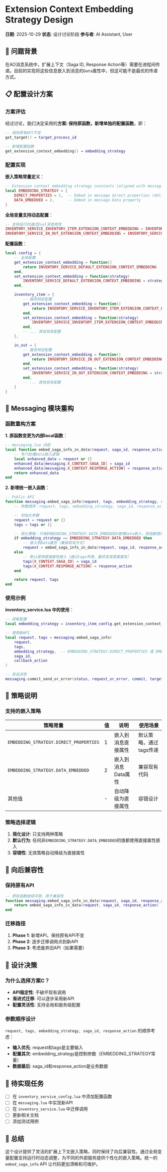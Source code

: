 # Extension Context Embedding Strategy Design

**日期**: 2025-10-29
**状态**: 设计讨论阶段
**参与者**: AI Assistant, User

## 🎯 问题背景

在AO消息系统中，扩展上下文（Saga ID, Response Action等）需要在进程间传递。目前的实现将这些信息嵌入到消息的`Data`属性中，但这可能不是最优的传递方式。

## 📋 配置设计方案

### 方案评估

经过讨论，我们决定采用的**方案: 保持原函数，新增单独的配置函数**。即：

```lua
-- 保持原有API不变
get_target() → target_process_id

-- 新增配置函数
get_extension_context_embedding() → embedding_strategy
```

### 配置实现

**嵌入策略常量定义**：
```lua
-- Extension context embedding strategy constants (aligned with messaging.lua X_CONTEXT_SOURCE)
local EMBEDDING_STRATEGY = {
    DIRECT_PROPERTIES = 1,  -- Embed in message direct properties (delivered via tags)
    DATA_EMBEDDED = 2,      -- Embed in message Data property
}
```

**全局变量支持动态配置**：
```lua
-- 支持运行时通过Eval消息修改
INVENTORY_SERVICE_INVENTORY_ITEM_EXTENSION_CONTEXT_EMBEDDING = INVENTORY_SERVICE_INVENTORY_ITEM_EXTENSION_CONTEXT_EMBEDDING or EMBEDDING_STRATEGY.DIRECT_PROPERTIES
INVENTORY_SERVICE_IN_OUT_EXTENSION_CONTEXT_EMBEDDING = INVENTORY_SERVICE_IN_OUT_EXTENSION_CONTEXT_EMBEDDING or EMBEDDING_STRATEGY.DIRECT_PROPERTIES
```

**配置函数**：
```lua
local config = {
    -- 全局配置
    get_extension_context_embedding = function()
        return INVENTORY_SERVICE_DEFAULT_EXTENSION_CONTEXT_EMBEDDING
    end,
    set_extension_context_embedding = function(strategy)
        INVENTORY_SERVICE_DEFAULT_EXTENSION_CONTEXT_EMBEDDING = strategy
    end,

    inventory_item = {
        -- 服务特定配置
        get_extension_context_embedding = function()
            return INVENTORY_SERVICE_INVENTORY_ITEM_EXTENSION_CONTEXT_EMBEDDING
        end,
        set_extension_context_embedding = function(strategy)
            INVENTORY_SERVICE_INVENTORY_ITEM_EXTENSION_CONTEXT_EMBEDDING = strategy
        end,
        -- ... 其他现有配置
    },

    in_out = {
        -- 服务特定配置
        get_extension_context_embedding = function()
            return INVENTORY_SERVICE_IN_OUT_EXTENSION_CONTEXT_EMBEDDING
        end,
        set_extension_context_embedding = function(strategy)
            INVENTORY_SERVICE_IN_OUT_EXTENSION_CONTEXT_EMBEDDING = strategy
        end,
        -- ... 其他现有配置
    }
}
```

## 🔧 Messaging 模块重构

### 函数重构方案

**1. 原函数变更为内部local函数**：
```lua
-- messaging.lua 内部
local function embed_saga_info_in_data(request, saga_id, response_action)
    -- 专门处理Data嵌入逻辑
    local enhanced_data = request or {}
    enhanced_data[messaging.X_CONTEXT.SAGA_ID] = saga_id
    enhanced_data[messaging.X_CONTEXT.RESPONSE_ACTION] = response_action
    return enhanced_data
end
```

**2. 新增统一嵌入函数**：
```lua
-- Public API
function messaging.embed_saga_info(request, tags, embedding_strategy, saga_id, response_action)
    -- 参数顺序：request, tags, embedding_strategy, saga_id, response_action

    -- 初始化参数
    request = request or {}
    tags = tags or {}

    -- 简化策略：只有EMBEDDING_STRATEGY.DATA_EMBEDDED使用Data嵌入，其他都使用直接属性嵌入
    if embedding_strategy == EMBEDDING_STRATEGY.DATA_EMBEDDED then
        -- 嵌入到Data属性（兼容现有方式）
        request = embed_saga_info_in_data(request, saga_id, response_action)
    else
        -- 默认使用直接属性嵌入（通过tags传递，最终变成直接属性）
        tags[X_CONTEXT.SAGA_ID] = saga_id
        tags[X_CONTEXT.RESPONSE_ACTION] = response_action
    end

    return request, tags
end
```

### 使用示例

**inventory_service.lua 中的使用**：
```lua
-- 获取配置
local embedding_strategy = inventory_item_config.get_extension_context_embedding()

-- 使用新API
local request, tags = messaging.embed_saga_info(
    request,
    tags,
    embedding_strategy,  -- EMBEDDING_STRATEGY.DIRECT_PROPERTIES 或 EMBEDDING_STRATEGY.DATA_EMBEDDED
    saga_id,
    callback_action
)

-- 发送消息
messaging.commit_send_or_error(status, request_or_error, commit, target, tags)
```

## 🎯 策略说明

### 支持的嵌入策略

| 策略常量                               | 值  | 说明                   | 使用场景                     |
| -------------------------------------- | --- | ---------------------- | ---------------------------- |
| `EMBEDDING_STRATEGY.DIRECT_PROPERTIES` | 1   | 嵌入到消息直接属性     | 默认策略，通过tags传递       |
| `EMBEDDING_STRATEGY.DATA_EMBEDDED`     | 2   | 嵌入到消息Data属性     | 兼容现有代码                 |
| 其他值                                 | -   | 自动降级为直接属性     | 容错设计                     |

### 策略选择逻辑

1. **简化设计**: 只支持两种策略
2. **默认行为**: 任何非`EMBEDDING_STRATEGY.DATA_EMBEDDED`的值都使用直接属性嵌入
3. **容错性**: 无效策略自动降级为直接属性

## 🔄 向后兼容性

### 保持原有API
```lua
-- 原有函数继续可用，用于兼容性
function messaging.embed_saga_info_in_data(request, saga_id, response_action)
    return embed_saga_info_in_data(request, saga_id, response_action)
end
```

### 迁移路径
1. **Phase 1**: 新增API，保持原有API不变
2. **Phase 2**: 逐步迁移调用点到新API
3. **Phase 3**: 考虑废弃旧API（如果需要）

## 💭 设计决策

### 为什么选择方案C？
- **API稳定性**: 不破坏现有调用
- **渐进式迁移**: 可以逐步采用新API
- **配置灵活性**: 支持全局和服务级配置

### 参数顺序设计
`request, tags, embedding_strategy, saga_id, response_action` 的顺序考虑：
- **输入优先**: request和tags是主要输入
- **配置其次**: embedding_strategy是控制参数（EMBEDDING_STRATEGY常量）
- **数据最后**: saga_id和response_action是业务数据

## 📝 待实现任务

- [ ] 在 `inventory_service_config.lua` 中添加配置函数
- [ ] 在 `messaging.lua` 中实现新API
- [ ] 在 `inventory_service.lua` 中迁移调用
- [ ] 更新相关文档
- [ ] 添加测试用例

## 🎉 总结

这个设计提供了灵活的扩展上下文嵌入策略，同时保持了向后兼容性。通过全局变量配置支持运行时动态调整，为不同的外部服务提供个性化的嵌入策略。统一的 `embed_saga_info` API 让代码更加清晰和可维护。
